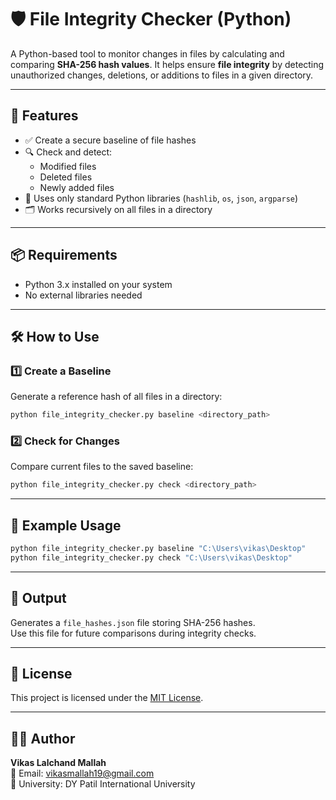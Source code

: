 # 🛡️ File Integrity Checker (Python)

A Python-based tool to monitor changes in files by calculating and comparing **SHA-256 hash values**. It helps ensure **file integrity** by detecting unauthorized changes, deletions, or additions to files in a given directory.

---

## 🚀 Features

- ✅ Create a secure baseline of file hashes
- 🔍 Check and detect:
  - Modified files
  - Deleted files
  - Newly added files
- 🧰 Uses only standard Python libraries (`hashlib`, `os`, `json`, `argparse`)
- 🗂️ Works recursively on all files in a directory

---

## 📦 Requirements

- Python 3.x installed on your system
- No external libraries needed

---

## 🛠️ How to Use

### 1️⃣ Create a Baseline

Generate a reference hash of all files in a directory:

```bash
python file_integrity_checker.py baseline <directory_path>
```

### 2️⃣ Check for Changes

Compare current files to the saved baseline:

```bash
python file_integrity_checker.py check <directory_path>
```

---

## 📂 Example Usage

```bash
python file_integrity_checker.py baseline "C:\Users\vikas\Desktop"
python file_integrity_checker.py check "C:\Users\vikas\Desktop"
```

---

## 📁 Output

Generates a `file_hashes.json` file storing SHA-256 hashes.  
Use this file for future comparisons during integrity checks.

---

## 📜 License

This project is licensed under the [MIT License](LICENSE).

---

## 👨‍💻 Author

**Vikas Lalchand Mallah**  
📧 Email: vikasmallah19@gmail.com  
🏫 University: DY Patil International University